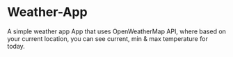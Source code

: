 # Weather-App
A simple weather app
App that uses OpenWeatherMap API, where based on your current location, you can see current, min & max temperature for today.
